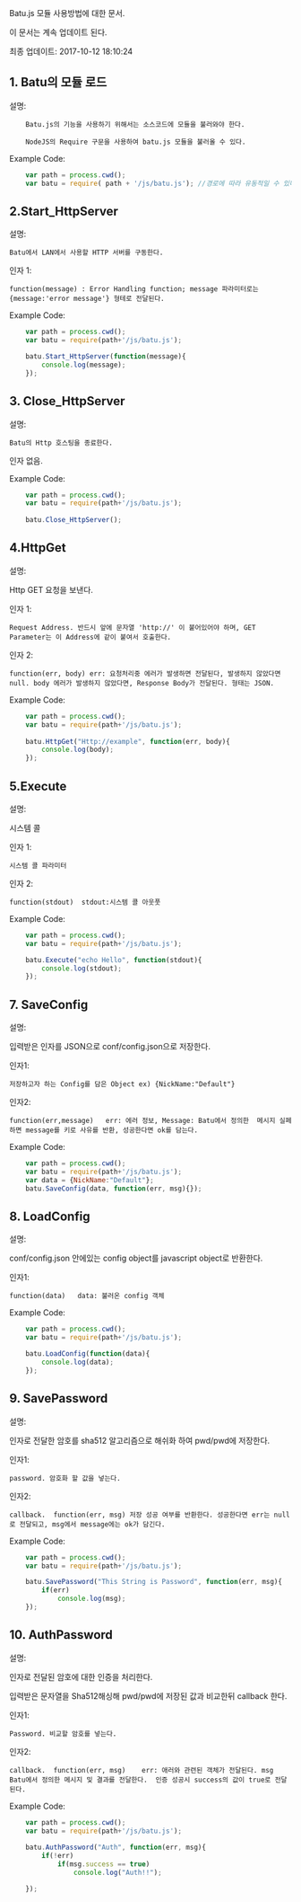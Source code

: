 Batu.js 모듈 사용방법에 대한 문서.

이 문서는 계속 업데이트 된다.

최종 업데이트: 2017-10-12 18:10:24


## 1. Batu의 모듈 로드

설명:

		Batu.js의 기능을 사용하기 위해서는 소스코드에 모듈을 불러와야 한다.

		NodeJS의 Require 구문을 사용하여 batu.js 모듈을 불러올 수 있다.

Example Code:

```javascript
	var path = process.cwd();
	var batu = require(	path + '/js/batu.js'); //경로에 따라 유동적일 수 있다.			
```

## 2.Start_HttpServer 

설명:

	Batu에서 LAN에서 사용할 HTTP 서버를 구동한다.

인자 1:

	function(message) : Error Handling function; message 파라미터로는 {message:'error message'} 형테로 전달된다.

Example Code:

```javascript
	var path = process.cwd();
	var batu = require(path+'/js/batu.js');

	batu.Start_HttpServer(function(message){
		console.log(message);
	});

```

## 3. Close_HttpServer

설명:

	Batu의 Http 호스팅을 종료한다.

인자 없음.

Example Code:

```javascript
	var path = process.cwd();
	var batu = require(path+'/js/batu.js');
	
	batu.Close_HttpServer();

```

## 4.HttpGet

설명:

Http GET 요청을 보낸다.

인자 1:

	Request Address. 반드시 앞에 문자열 'http://' 이 붙어있어야 하며, GET Parameter는 이 Address에 같이 붙여서 호출한다.

인자 2:
	
	function(err, body) err: 요청처리중 에러가 발생하면 전달된다, 발생하지 않았다면 null. body 에러가 발생하지 않았다면, Response Body가 전달된다. 형태는 JSON.

Example Code:

```javascript
	var path = process.cwd();
	var batu = require(path+'/js/batu.js');
	
	batu.HttpGet("Http://example", function(err, body){
		console.log(body);
	});
```


## 5.Execute

설명:

시스템 콜

인자 1:
	
	시스템 콜 파라미터

인자 2:
	
	function(stdout)  stdout:시스템 콜 아웃풋


Example Code:

```javascript
	var path = process.cwd();
	var batu = require(path+'/js/batu.js');

	batu.Execute("echo Hello", function(stdout){
		console.log(stdout);
	});
```



## 7. SaveConfig

설명:

입력받은 인자를 JSON으로 conf/config.json으로 저장한다.

인자1:
	
	저장하고자 하는 Config를 담은 Object ex) {NickName:"Default"}

인자2:
	
	function(err,message)   err: 에러 정보, Message: Batu에서 정의한  메시지 실페하면 message를 키로 사유를 반환, 성공한다면 ok를 담는다.



Example Code:


```javascript
	var path = process.cwd();
	var batu = require(path+'/js/batu.js');
	var data = {NickName:"Default"};
	batu.SaveConfig(data, function(err, msg){});

```

## 8. LoadConfig

설명:

conf/config.json 안에있는 config object를 javascript object로 반환한다.

인자1:
	
	function(data)   data: 불러온 config 객체


Example Code:

```javascript
	var path = process.cwd();
	var batu = require(path+'/js/batu.js');

	batu.LoadConfig(function(data){
		console.log(data);
	});
```

## 9. SavePassword
	
설명:

인자로 전달한 암호를 sha512 알고리즘으로 해쉬화 하여 pwd/pwd에 저장한다.

인자1:
	
	password. 암호화 할 값을 넣는다.

인자2:
	
	callback.  function(err, msg) 저장 성공 여부를 반환한다. 성공한다면 err는 null로 전달되고, msg에서 message에는 ok가 담긴다.


Example Code:

```javascript
	var path = process.cwd();
	var batu = require(path+'/js/batu.js');

	batu.SavePassword("This String is Password", function(err, msg){
		if(err)
			console.log(msg);
	}); 	
```



## 10. AuthPassword

설명:

인자로 전달된 암호에 대한 인증을 처리한다. 

입력받은 문자열을 Sha512해싱해 pwd/pwd에 저장된 값과 비교한뒤 callback 한다.


인자1:

	Password. 비교할 암호를 넣는다.

	
인자2:
	
	callback.  function(err, msg)    err: 애러와 관련된 객체가 전달된다. msg Batu에서 정의한 메시지 및 결과를 전달한다.  인증 성공시 success의 값이 true로 전달된다.

Example Code:


```javascript
	var path = process.cwd();
	var batu = require(path+'/js/batu.js');
	
	batu.AuthPassword("Auth", function(err, msg){
		if(!err)
			if(msg.success == true)
				console.log("Auth!!");

	});
```


